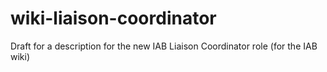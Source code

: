 # wiki-liaison-coordinator
Draft for a description for the new IAB Liaison Coordinator role (for the IAB wiki)
